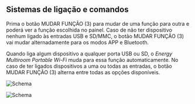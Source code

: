 
## Sistemas de ligação e comandos

 Prima o botão MUDAR FUNÇÃO (3) para mudar de uma função para outra e poderá ver a função escolhida no painel. Caso de não ter dispositivo nenhum ligado às entradas USB e SD/MMC, o botão MUDAR FUNÇÃO (3) vai mudar alternadamente para os modos APP e Bluetooth.

Quando liga algum dispositivo a qualquer porta USB ou SD, o *Energy Multiroom Portable Wi-Fi* muda para essa função automaticamente. No caso de ter ligados dispositivos a uma ou todas as entradas, o botão MUDAR FUNÇÃO (3) alterna entre todas as opções disponíveis.

![Schema](http://static.energysistem.com/images/manuals/42686/56efd56f1caa4.jpg)

![Schema](http://static.energysistem.com/images/manuals/42686/56efd5750d57b.jpg)

